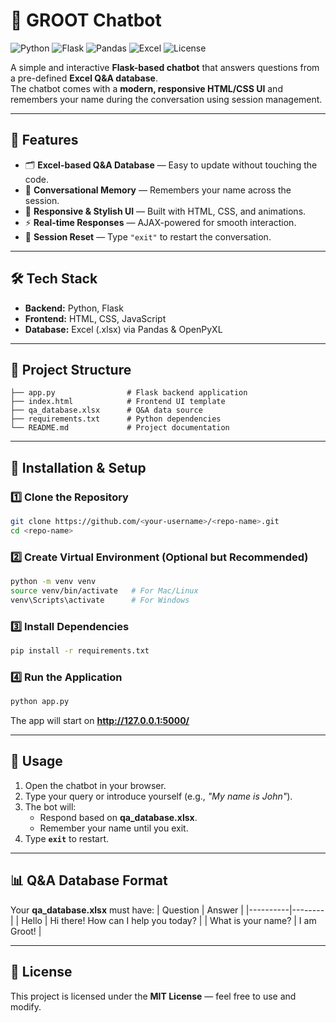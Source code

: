 # 🤖 GROOT Chatbot

![Python](https://img.shields.io/badge/Python-3.x-blue)
![Flask](https://img.shields.io/badge/Flask-Framework-orange)
![Pandas](https://img.shields.io/badge/Pandas-Data%20Processing-green)
![Excel](https://img.shields.io/badge/Excel-QA%20Database-yellow)
![License](https://img.shields.io/badge/License-MIT-lightgrey)

A simple and interactive **Flask-based chatbot** that answers questions from a pre-defined **Excel Q&A database**.  
The chatbot comes with a **modern, responsive HTML/CSS UI** and remembers your name during the conversation using session management.  

---

## 📌 Features
- 🗂 **Excel-based Q&A Database** — Easy to update without touching the code.
- 💬 **Conversational Memory** — Remembers your name across the session.
- 🎨 **Responsive & Stylish UI** — Built with HTML, CSS, and animations.
- ⚡ **Real-time Responses** — AJAX-powered for smooth interaction.
- 🔄 **Session Reset** — Type `"exit"` to restart the conversation.

---

## 🛠 Tech Stack
- **Backend:** Python, Flask  
- **Frontend:** HTML, CSS, JavaScript  
- **Database:** Excel (.xlsx) via Pandas & OpenPyXL  

---

## 📂 Project Structure
```
├── app.py                # Flask backend application
├── index.html            # Frontend UI template
├── qa_database.xlsx      # Q&A data source
├── requirements.txt      # Python dependencies
└── README.md             # Project documentation
```

---

## 🚀 Installation & Setup

### 1️⃣ Clone the Repository
```bash
git clone https://github.com/<your-username>/<repo-name>.git
cd <repo-name>
```

### 2️⃣ Create Virtual Environment (Optional but Recommended)
```bash
python -m venv venv
source venv/bin/activate   # For Mac/Linux
venv\Scripts\activate      # For Windows
```

### 3️⃣ Install Dependencies
```bash
pip install -r requirements.txt
```

### 4️⃣ Run the Application
```bash
python app.py
```

The app will start on **http://127.0.0.1:5000/**

---

## 📝 Usage
1. Open the chatbot in your browser.  
2. Type your query or introduce yourself (e.g., _"My name is John"_).  
3. The bot will:
   - Respond based on **qa_database.xlsx**.
   - Remember your name until you exit.
4. Type **`exit`** to restart.

---

## 📊 Q&A Database Format
Your **qa_database.xlsx** must have:
| Question | Answer |
|----------|--------|
| Hello    | Hi there! How can I help you today? |
| What is your name? | I am Groot! |

---

## 📜 License
This project is licensed under the **MIT License** — feel free to use and modify.
